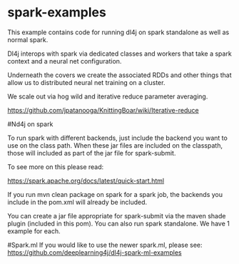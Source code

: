 # spark-examples

This example contains code for running dl4j on spark standalone as well as normal spark.

Dl4j interops with spark via dedicated classes and workers that take a spark context and a neural net configuration.

Underneath the covers we create the associated RDDs and other things that allow us to distributed neural net training on a cluster.

We scale out via hog wild and iterative reduce parameter averaging.

https://github.com/jpatanooga/KnittingBoar/wiki/Iterative-reduce




#Nd4j on spark

To run spark with different backends, just include the backend you want to use on the class path. When these jar files are included on the classpath, those will  included as part of the jar file for spark-submit.

To see more on this please read:

https://spark.apache.org/docs/latest/quick-start.html


If you run mvn clean package on spark for a spark job, the backends you include in the pom.xml will already be included.

You can create a jar file appropriate for spark-submit via the maven shade plugin (included in this pom). You can also run spark standalone. We have 1 example for each.



#Spark.ml
If you would like to use the newer spark.ml, please see:
https://github.com/deeplearning4j/dl4j-spark-ml-examples

